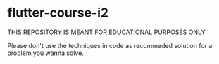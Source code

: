 # flutter-course-i2

THIS REPOSITORY IS MEANT FOR EDUCATIONAL PURPOSES ONLY

Please don't use the techniques in code as recommeded solution for a problem you wanna solve.
